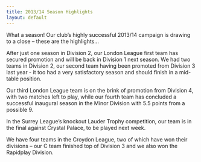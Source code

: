 ```yaml
---
title: 2013/14 Season Highlights 
layout: default
---
```


What a season! Our club’s highly successful 2013/14 campaign is drawing to a close – these are the highlights...

After just one season in Division 2, our London League first team has secured promotion and will be back in Division 1 next season. 
We had two teams in Division 2, our second team having been promoted from Division 3 last year - it too had a very satisfactory season and 
should finish in a mid-table position.

Our third London League team is on the brink of promotion from Division 4, with two matches left to play, while our fourth team 
has concluded a successful inaugural season in the Minor Division with 5.5 points from a possible 9.

In the Surrey League’s knockout Lauder Trophy competition, our team is in the final against Crystal Palace, to be played next week.

We have four teams in the Croydon League, two of which have won their divisions – our C team finished top of Division 3 and we also 
won the Rapidplay Division.